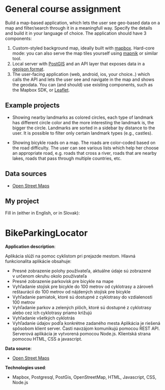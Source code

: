 
# General course assignment

Build a map-based application, which lets the user see geo-based data on a map and filter/search through it in a meaningfull way. Specify the details and build it in your language of choice. The application should have 3 components:

1. Custom-styled background map, ideally built with [mapbox](http://mapbox.com). Hard-core mode: you can also serve the map tiles yourself using [mapnik](http://mapnik.org/) or similar tool.
2. Local server with [PostGIS](http://postgis.net/) and an API layer that exposes data in a [geojson format](http://geojson.org/).
3. The user-facing application (web, android, ios, your choice..) which calls the API and lets the user see and navigate in the map and shows the geodata. You can (and should) use existing components, such as the Mapbox SDK, or [Leaflet](http://leafletjs.com/).

## Example projects

- Showing nearby landmarks as colored circles, each type of landmark has different circle color and the more interesting the landmark is, the bigger the circle. Landmarks are sorted in a sidebar by distance to the user. It is possible to filter only certain landmark types (e.g., castles).

- Showing bicykle roads on a map. The roads are color-coded based on the road difficulty. The user can see various lists which help her choose an appropriate road, e.g. roads that cross a river, roads that are nearby lakes, roads that pass through multiple countries, etc.

## Data sources

- [Open Street Maps](https://www.openstreetmap.org/)

## My project

Fill in (either in English, or in Slovak):
# BikeParkingLocator
**Application description**:

Aplikácia slúži na pomoc cyklistom pri prejazde mestom. Hlavná funkcionalita aplikácie obsahuje: 
-	Presné zobrazenie polohy používateľa, aktuálne údaje sú zobrazené v určenom okruhu okolo používateľa
-	Presné zobrazenie parkovísk pre bicykle na mape 
-	Vyhľadanie stojísk pre bicykle do 100 metrov od cyklotrasy a zároveň reštaurácií do 100 metrov od nájdených stojísk pre bicykle
-	Vyhľadanie pamiatok, ktoré sú dostupné z cyklotrasy do vzdialenosti 100 metrov 
-	Vyhľadanie parkov a zelených plôch, ktoré sú dostupné z cyklotrasy alebo cez ich cyklotrasy priamo križujú  
-	Vyhľadanie všetkých cyklotrás 
-	Vyhľadanie údajov podľa konkrétne zadaného mesta
Aplikácia je riešená spôsobom klient server. Časti navzájom komunikujú pomocou REST API. Serverová aplikácia je vytvorená pomocou Node.js. Klientská strana pomocou HTML, CSS a javascript. 

**Data source**: 
- [Open Street Maps](https://www.openstreetmap.org/)

**Technologies used**:
- Mapbox, Postgresql, PostGis, OpenStreetMap, HTML, Javascript, CSS, Node.js
